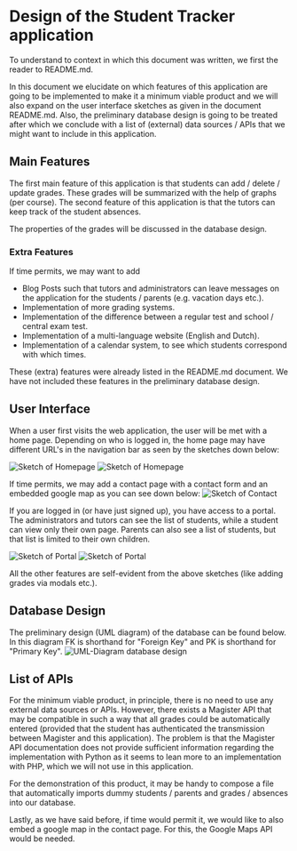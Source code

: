 # Design of the Student Tracker application

To understand to context in which this document was written, we first the reader to README.md.

In this document we elucidate on which features of this application are going to be implemented to make it a minimum viable product and we will also expand on the user interface sketches as given in the document README.md. Also, the preliminary database design is going to be treated after which we conclude with a list of (external) data sources / APIs that we might want to include in this application. 

## Main Features 
The first main feature of this application is that students can add / delete / update grades. These grades will be summarized with the help of graphs (per course). 
The second feature of this application is that the tutors can keep track of the student absences.

The properties of the grades will be discussed in the database design.

### Extra Features
If time permits, we may want to add 
- Blog Posts such that tutors and administrators can leave messages on the application for the students / parents (e.g. vacation days etc.).
- Implementation of more grading systems.
- Implementation of the difference between a regular test and school / central exam test.
- Implementation of a multi-language website (English and Dutch).
- Implementation of a calendar system, to see which students correspond with which times.

These (extra) features were already listed in the README.md document. We have not included these features in the preliminary database design. 

## User Interface

When a user first visits the web application, the user will be met with a home page. Depending on who is logged in, the home page may have different URL's in the navigation bar as seen by the sketches down below:

![Sketch of Homepage](doc/img/sketch-home-page-1.png)
![Sketch of Homepage](doc/img/sketch-home-page-2.png)

If time permits, we may add a contact page with a contact form and an embedded google map as you can see down below:
![Sketch of Contact](doc/img/sketch-home-page-3.png)

If you are logged in (or have just signed up), you have access to a portal. The administrators and tutors can see the list of students, while a student can view only their own page. Parents can also see a list of students, but that list is limited to their own children.

![Sketch of Portal](doc/img/sketch-portal-1.png)
![Sketch of Portal](doc/img/sketch-portal-2.png)

All the other features are self-evident from the above sketches (like adding grades via modals etc.). 

## Database Design 
The preliminary design (UML diagram) of the database can be found below. In this diagram FK is shorthand for "Foreign Key" and PK is shorthand for "Primary Key".
![UML-Diagram database design](doc/img/uml-diagram-1.png)

## List of APIs
For the minimum viable product, in principle, there is no need to use any external data sources or APIs. However, there exists a Magister API that may be compatible in such a way that all grades could be automatically entered (provided that the student has authenticated the transmission between Magister and this application). 
The problem is that the Magister API documentation does not provide sufficient information regarding the implementation with Python as it seems to lean more to an implementation with PHP, which we will not use in this application. 

For the demonstration of this product, it may be handy to compose a file that automatically imports dummy students / parents and grades / absences into our database. 

Lastly, as we have said before, if time would permit it, we would like to also embed a google map in the contact page. For this, the Google Maps API would be needed. 





